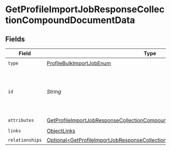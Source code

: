 # GetProfileImportJobResponseCollectionCompoundDocumentData


## Fields

| Field                                                                                                                                                                          | Type                                                                                                                                                                           | Required                                                                                                                                                                       | Description                                                                                                                                                                    |
| ------------------------------------------------------------------------------------------------------------------------------------------------------------------------------ | ------------------------------------------------------------------------------------------------------------------------------------------------------------------------------ | ------------------------------------------------------------------------------------------------------------------------------------------------------------------------------ | ------------------------------------------------------------------------------------------------------------------------------------------------------------------------------ |
| `type`                                                                                                                                                                         | [ProfileBulkImportJobEnum](../../models/components/ProfileBulkImportJobEnum.md)                                                                                                | :heavy_check_mark:                                                                                                                                                             | N/A                                                                                                                                                                            |
| `id`                                                                                                                                                                           | *String*                                                                                                                                                                       | :heavy_check_mark:                                                                                                                                                             | Unique identifier for retrieving the job. Generated by Klaviyo.                                                                                                                |
| `attributes`                                                                                                                                                                   | [GetProfileImportJobResponseCollectionCompoundDocumentAttributes](../../models/components/GetProfileImportJobResponseCollectionCompoundDocumentAttributes.md)                  | :heavy_check_mark:                                                                                                                                                             | N/A                                                                                                                                                                            |
| `links`                                                                                                                                                                        | [ObjectLinks](../../models/components/ObjectLinks.md)                                                                                                                          | :heavy_check_mark:                                                                                                                                                             | N/A                                                                                                                                                                            |
| `relationships`                                                                                                                                                                | [Optional\<GetProfileImportJobResponseCollectionCompoundDocumentRelationships>](../../models/components/GetProfileImportJobResponseCollectionCompoundDocumentRelationships.md) | :heavy_minus_sign:                                                                                                                                                             | N/A                                                                                                                                                                            |